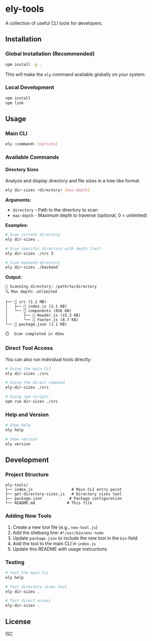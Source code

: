 # ely-tools

A collection of useful CLI tools for developers.

## Installation

### Global Installation (Recommended)

```bash
npm install -g .
```

This will make the `ely` command available globally on your system.

### Local Development

```bash
npm install
npm link
```

## Usage

### Main CLI

```bash
ely <command> [options]
```

### Available Commands

#### Directory Sizes

Analyze and display directory and file sizes in a tree-like format.

```bash
ely dir-sizes <directory> [max-depth]
```

**Arguments:**
- `directory` - Path to the directory to scan
- `max-depth` - Maximum depth to traverse (optional, 0 = unlimited)

**Examples:**
```bash
# Scan current directory
ely dir-sizes .

# Scan specific directory with depth limit
ely dir-sizes ./src 3

# Scan backend directory
ely dir-sizes ./backend
```

**Output:**
```
📂 Scanning directory: /path/to/directory
🔍 Max depth: unlimited

├── 📁 src (1.2 MB)
│   ├── 📄 index.js (2.1 KB)
│   └── 📁 components (856 KB)
│       ├── 📄 Header.js (15.2 KB)
│       └── 📄 Footer.js (8.7 KB)
└── 📄 package.json (1.1 KB)

⏱️  Scan completed in 45ms
```

### Direct Tool Access

You can also run individual tools directly:

```bash
# Using the main CLI
ely dir-sizes ./src

# Using the direct command
ely-dir-sizes ./src

# Using npm scripts
npm run dir-sizes ./src
```

### Help and Version

```bash
# Show help
ely help

# Show version
ely version
```

## Development

### Project Structure

```
ely-tools/
├── index.js                 # Main CLI entry point
├── get-directory-sizes.js   # Directory sizes tool
├── package.json            # Package configuration
└── README.md              # This file
```

### Adding New Tools

1. Create a new tool file (e.g., `new-tool.js`)
2. Add the shebang line: `#!/usr/bin/env node`
3. Update `package.json` to include the new tool in the `bin` field
4. Add the tool to the main CLI in `index.js`
5. Update this README with usage instructions

### Testing

```bash
# Test the main CLI
ely help

# Test directory sizes tool
ely dir-sizes .

# Test direct access
ely-dir-sizes .
```

## License

ISC 